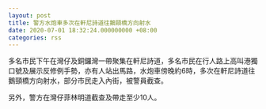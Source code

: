 ```yaml
---
layout: post
title: 警方水炮車多次在軒尼詩道往鵝頸橋方向射水
date: 2020-07-01 18:32:24.000000000 +08:00
categories: rss
---
```


多名市民下午在灣仔及銅鑼灣一帶聚集在軒尼詩道，多名市民在行人路上高叫港獨口號及展示反修例手勢，亦有人站出馬路，水炮車傍晚約6時，多次在軒尼詩道往鵝頸橋方向射水，部分市民走入內街，被警員截查。

另外，警方在灣仔菲林明道截查及帶走至少10人。
